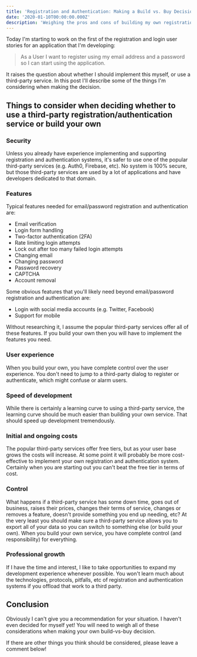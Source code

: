 ```yaml
---
title: 'Registration and Authentication: Making a Build vs. Buy Decision'
date: '2020-01-10T00:00:00.000Z'
description: 'Weighing the pros and cons of building my own registration and authentication system, or using a third-party service.'
---
```


Today I'm starting to work on the first of the registration and login user stories for an application that I'm developing:

> As a User I want to register using my email address and a password so I can start using the application.

It raises the question about whether I should implement this myself, or use a third-party service. In this post I'll describe some of the things I'm considering when making the decision.

## Things to consider when deciding whether to use a third-party registration/authentication service or build your own

### Security

Unless you already have experience implementing and supporting registration and authentication systems, it's safer to use one of the popular third-party services (e.g. Auth0, Firebase, etc). No system is 100% secure, but those third-party services are used by a lot of applications and have developers dedicated to that domain.

### Features

Typical features needed for email/password registration and authentication are:

-   Email verification
-   Login form handling
-   Two-factor authentication (2FA)
-   Rate limiting login attempts
-   Lock out after too many failed login attempts
-   Changing email
-   Changing password
-   Password recovery
-   CAPTCHA
-   Account removal

Some obvious features that you'll likely need beyond email/password registration and authentication are:

-   Login with social media accounts (e.g. Twitter, Facebook)
-   Support for mobile

Without researching it, I assume the popular third-party services offer all of these features. If you build your own then you will have to implement the features you need.

### User experience

When you build your own, you have complete control over the user experience. You don't need to jump to a third-party dialog to register or authenticate, which might confuse or alarm users.

### Speed of development

While there is certainly a learning curve to using a third-party service, the learning curve should be much easier than building your own service. That should speed up development tremendously.

### Initial and ongoing costs

The popular third-party services offer free tiers, but as your user base grows the costs will increase. At some point it will probably be more cost-effective to implement your own registration and authentication system. Certainly when you are starting out you can't beat the free tier in terms of cost.

### Control

What happens if a third-party service has some down time, goes out of business, raises their prices, changes their terms of service, changes or removes a feature, doesn't provide something you end up needing, etc? At the very least you should make sure a third-party service allows you to export all of your data so you can switch to something else (or build your own). When you build your own service, you have complete control (and responsibility) for everything.

### Professional growth

If I have the time and interest, I like to take opportunities to expand my development experience whenever possible. You won't learn much about the technologies, protocols, pitfalls, etc of registration and authentication systems if you offload that work to a third party.

## Conclusion

Obviously I can't give you a recommendation for your situation. I haven't even decided for myself yet! You will need to weigh all of these considerations when making your own build-vs-buy decision.

If there are other things you think should be considered, please leave a comment below!
